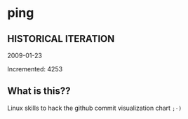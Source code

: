 # ping

## HISTORICAL ITERATION
2009-01-23

Incremented: 4253

## What is this?? 
Linux skills to hack the github commit visualization chart `;-)`
